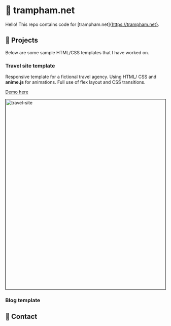 # 👋 trampham.net

Hello! This repo contains code for [trampham.net]{https://trampham.net}.

## 🔨 Projects

Below are some sample HTML/CSS templates that I have worked on.
### Travel site template

Responsive template for a fictional travel agency. Using HTML/ CSS and **anime.js** for animations. Full use of flex layout and CSS transitions.

<a href="https://trampham.net/travel-template" target="_blank">Demo here</a>

<img width="600" style="border:1px solid black" alt="travel-site" src="https://user-images.githubusercontent.com/88192771/127772989-55884e59-6000-4b9c-a3fe-e1d61601a310.PNG">

### Blog template

## 📧 Contact

